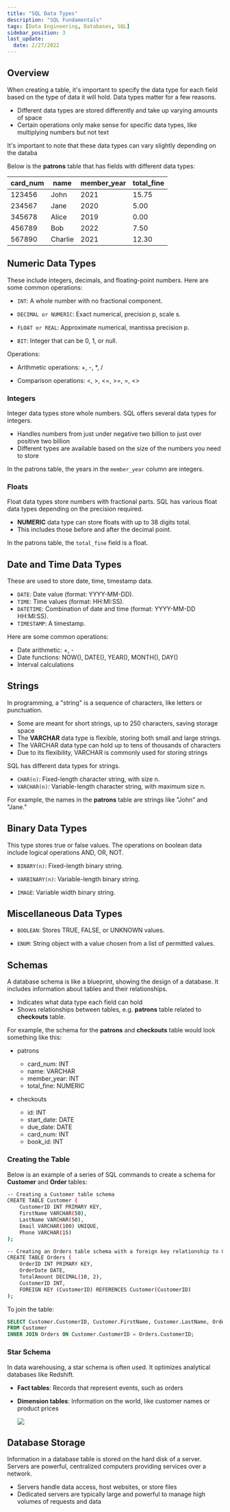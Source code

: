 ```yaml
---
title: "SQL Data Types"
description: "SQL Fundamentals"
tags: [Data Engineering, Databases, SQL]
sidebar_position: 3
last_update:
  date: 2/27/2022
---
```



## Overview

When creating a table, it's important to specify the data type for each field based on the type of data it will hold. Data types matter for a few reasons.

- Different data types are stored differently and take up varying amounts of space
- Certain operations only make sense for specific data types, like multiplying numbers but not text

It's important to note that these data types can vary slightly depending on the databa


Below is the **patrons** table that has fields with different data types:

<div class='img-center'>

| card_num | name           | member_year | total_fine |
|----------|----------------|-------------|------------|
| 123456   | John           | 2021        | 15.75      |
| 234567   | Jane           | 2020        | 5.00       |
| 345678   | Alice          | 2019        | 0.00       |
| 456789   | Bob            | 2022        | 7.50       |
| 567890   | Charlie        | 2021        | 12.30      |

</div>

## Numeric Data Types 

These include integers, decimals, and floating-point numbers. Here are some common operations:

- `INT`: A whole number with no fractional component.

- `DECIMAL or NUMERIC`: Exact numerical, precision p, scale s.

- `FLOAT or REAL`: Approximate numerical, mantissa precision p.

- `BIT`: Integer that can be 0, 1, or null.

Operations:

- Arithmetic operations: +, -, *, /

- Comparison operations: <, >, <=, >=, =, <>

### Integers

Integer data types store whole numbers. SQL offers several data types for integers.

- Handles numbers from just under negative two billion to just over positive two billion
- Different types are available based on the size of the numbers you need to store

In the patrons table, the years in the `member_year` column are integers.

### Floats

Float data types store numbers with fractional parts. SQL has various float data types depending on the precision required.

- **NUMERIC** data type can store floats with up to 38 digits total.
- This includes those before and after the decimal point.

In the patrons table, the `total_fine` field is a float.


## Date and Time Data Types

These are used to store date, time, timestamp data. 

- `DATE`: Date value (format: YYYY-MM-DD).
- `TIME`: Time values (format: HH:MI:SS).
- `DATETIME`: Combination of date and time (format: YYYY-MM-DD HH:MI:SS).
- `TIMESTAMP`: A timestamp.

Here are some common operations:

- Date arithmetic: +, -
- Date functions: NOW(), DATE(), YEAR(), MONTH(), DAY()
- Interval calculations



## Strings

In programming, a "string" is a sequence of characters, like letters or punctuation.

- Some are meant for short strings, up to 250 characters, saving storage space
- The **VARCHAR** data type is flexible, storing both small and large strings.
- The VARCHAR data type can hold up to tens of thousands of characters
- Due to its flexibility, VARCHAR is commonly used for storing strings

SQL has different data types for strings.

- `CHAR(n)`: Fixed-length character string, with size n.
- `VARCHAR(n)`: Variable-length character string, with maximum size n.

For example, the names in the **patrons** table are strings like "John" and "Jane." 


## Binary Data Types

This type stores true or false values. The operations on boolean data include logical operations AND, OR, NOT.

- `BINARY(n)`: Fixed-length binary string.

- `VARBINARY(n)`: Variable-length binary string.

- `IMAGE`: Variable width binary string.

## Miscellaneous Data Types

- `BOOLEAN`: Stores TRUE, FALSE, or UNKNOWN values.

- `ENUM`: String object with a value chosen from a list of permitted values.


## Schemas

A database schema is like a blueprint, showing the design of a database. It includes information about tables and their relationships.

- Indicates what data type each field can hold
- Shows relationships between tables, e.g. **patrons** table related to **checkouts** table.

For example, the schema for the **patrons** and **checkouts** table would look something like this:

- patrons
    - card_num: INT
    - name: VARCHAR 
    - member_year: INT
    - total_fine: NUMERIC 

- checkouts
    - id: INT
    - start_date: DATE
    - due_date: DATE
    - card_num: INT
    - book_id: INT

### Creating the Table 

Below is an example of a series of SQL commands to create a schema for **Customer** and **Order** tables:

```bash
-- Creating a Customer table schema
CREATE TABLE Customer (
    CustomerID INT PRIMARY KEY,
    FirstName VARCHAR(50),
    LastName VARCHAR(50),
    Email VARCHAR(100) UNIQUE,
    Phone VARCHAR(15)
);

-- Creating an Orders table schema with a foreign key relationship to Customer
CREATE TABLE Orders (
    OrderID INT PRIMARY KEY,
    OrderDate DATE,
    TotalAmount DECIMAL(10, 2),
    CustomerID INT,
    FOREIGN KEY (CustomerID) REFERENCES Customer(CustomerID)
);
```

To join the table:

```sql
SELECT Customer.CustomerID, Customer.FirstName, Customer.LastName, Orders.OrderID, Orders.OrderDate, Orders.TotalAmount
FROM Customer
INNER JOIN Orders ON Customer.CustomerID = Orders.CustomerID;
```

### Star Schema 

In data warehousing, a star schema is often used. It optimizes analytical databases like Redshift.

- **Fact tables**: Records that represent events, such as orders
- **Dimension tables**: Information on the world, like customer names or product prices

    <div class="img-center">

    ![](/img/docs/data-eng-star-schema.png)
    
    </div>


## Database Storage

Information in a database table is stored on the hard disk of a server. Servers are powerful, centralized computers providing services over a network.

- Servers handle data access, host websites, or store files
- Dedicated servers are typically large and powerful to manage high volumes of requests and data